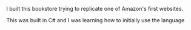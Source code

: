 I built this bookstore trying to replicate one of Amazon's first websites.

This was built in C# and I was learning how to initially use the language
